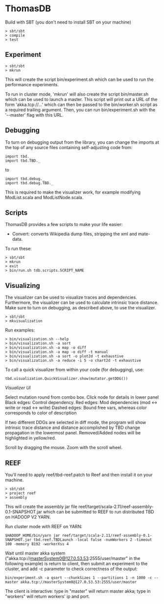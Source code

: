ThomasDB
===========

Build with SBT (you don't need to install SBT on your machine)

```
> sbt/sbt
> compile
> test
```

## Experiment
```
> sbt/sbt
> mkrun
```

This will create the script bin/experiment.sh which can be used to run the
performance experiments.

To run in cluster mode, 'mkrun' will also create the script bin/master.sh
which can be used to launch a master. This script will print out a URL of
the form 'akka.tcp://...' which can then be passed to the bin/worker.sh
script as a required trailing argument. Then, you can run bin/experiment.sh with
the '--master' flag with this URL.

## Debugging

To turn on debugging output from the library, you can change the imports at 
the top of any source files containing self-adjusting code from:

```
import tbd._
import tbd.TBD._
```

to

```
import tbd.debug._
import tbd.debug.TBD._
```

This is required to make the visualizer work, for example modifying ModList.scala and
ModListNode.scala.

## Scripts

ThomasDB provides a few scripts to make your life easier:

- Convert: converts Wikipedia dump files, stripping the xml and mate-data.

To run these:

```
> sbt/sbt
> mkrun
> exit
> bin/run.sh tdb.scripts.SCRIPT_NAME
```

## Visualizing

The visualizer can be used to visualize traces and dependencies. Furthermore, the visualizer can be used to calculate intrinsic trace distance. Make sure to turn on debugging, as described above, to use the visualizer.

```
> sbt/sbt
> mkvisualization
```

Run examples:

```
> bin/visualization.sh --help
> bin/visualization.sh -a sort
> bin/visualization.sh -a map -o diff
> bin/visualization.sh -a map -o diff -t manual
> bin/visualization.sh -a sort -o plot2d -t exhaustive
> bin/visualization.sh -a reduce -i 5 -o chart2d -t exhaustive
```

To call a quick visualizer from within your code (for debugging), use: 

```
tbd.visualization.QuickVisualizer.show(mutator.getDDG())
```

*Visualizer UI*

Select mutation round from combo box.
Click node for details in lower panel
Black edges: Control dependency.
Red edges: Mod dependencies (mod <-> write or read <-> write)
Dashed edges: Bound free vars, whereas color corresponds to color of description

If two different DDGs are selected in diff mode, the program will show intrinsic trace distance and distance accomplished by TBD change propagation in the lowermost panel.
Removed/Added nodes will be highlighted in yellow/red.

Scroll by dragging the mouse.
Zoom with the scroll wheel. 

## REEF

You'll need to apply reef/tbd-reef.patch to Reef and then install it on your machine.

```
> sbt/sbt
> project reef
> assembly
```

This will create the assembly jar file reef/target/scala-2.11/reef-assembly-0.1-SNAPSHOT.jar which can be submitted to REEF to run distributed TBD on HADOOP V2 YARN.

Run cluster mode with REEF on YARN:
```
$HADOOP_HOME/bin/yarn jar reef/target/scala-2.11/reef-assembly-0.1-SNAPSHOT.jar tbd.reef.TBDLaunch -local false -numWorkers 2 -timeout 100 -memory 8192 -workerXss 4
```

Wait until master akka system ("akka.tcp://masterSystem0@127.0.53.53:2555/user/master" in the following example) is return to client, then submit an experiment to the cluster, and add -c parameter to check correctness of the output:
```
bin/experiment.sh -a qsort --chunkSizes 1 --partitions 1 -n 1000 -c --master akka.tcp://masterSystem0@127.0.53.53:2555/user/master
```
The client is interactive: type in "master" will return master akka; type in "workers" will return workers' ip and port.
